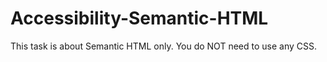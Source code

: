 # Accessibility-Semantic-HTML
This task is about Semantic HTML only. You do NOT need to use any CSS.
